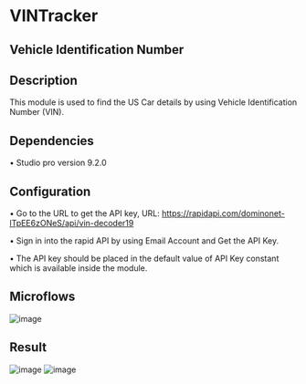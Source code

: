 # VINTracker

## Vehicle Identification Number
## Description
This module is used to find the US Car details by using Vehicle Identification Number (VIN). 

## Dependencies 
•	Studio pro version 9.2.0

## Configuration
•	Go to the URL to get the API key, URL: https://rapidapi.com/dominonet-lTpEE6zONeS/api/vin-decoder19

•	Sign in into the rapid API by using Email Account and Get the API Key.

•	The API key should be placed in the default value of API Key constant which is available inside the module.


## Microflows

 ![image](https://user-images.githubusercontent.com/126243224/222717324-704c2295-bdbc-423b-b42c-9d5df85840db.png)

	

## Result

 
 ![image](https://user-images.githubusercontent.com/126243224/222717687-ab06ae1f-6dd1-4c4c-8996-7b03d299205d.png)
![image](https://user-images.githubusercontent.com/126243224/222717435-5eb11908-a487-408a-9af5-681ed36358ce.png)



